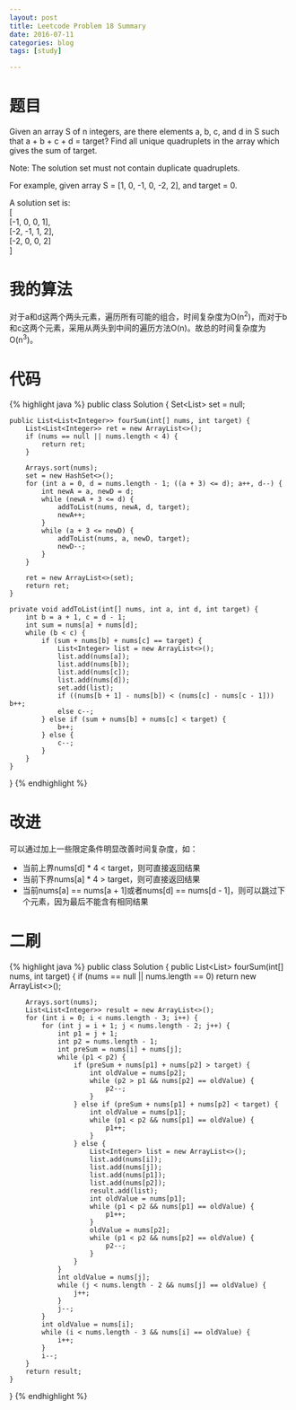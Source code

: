 ```yaml
---
layout: post
title: Leetcode Problem 18 Summary
date: 2016-07-11
categories: blog
tags: [study]

---
```


# 题目

Given an array S of n integers, are there elements a, b, c, and d in S such that a + b + c + d = target? Find all unique quadruplets in the array which gives the sum of target.

Note: The solution set must not contain duplicate quadruplets.

For example, given array S = [1, 0, -1, 0, -2, 2], and target = 0.

A solution set is:  
[  
  [-1,  0, 0, 1],  
  [-2, -1, 1, 2],  
  [-2,  0, 0, 2]  
]

# 我的算法

对于a和d这两个两头元素，遍历所有可能的组合，时间复杂度为O(n<sup>2</sup>)，而对于b和c这两个元素，采用从两头到中间的遍历方法O(n)。故总的时间复杂度为O(n<sup>3</sup>)。

# 代码

{% highlight java %}
public class Solution {
    Set<List<Integer>> set = null;
    
    public List<List<Integer>> fourSum(int[] nums, int target) {
        List<List<Integer>> ret = new ArrayList<>();
        if (nums == null || nums.length < 4) {
            return ret;
        }
        
        Arrays.sort(nums);
        set = new HashSet<>();
        for (int a = 0, d = nums.length - 1; ((a + 3) <= d); a++, d--) {
            int newA = a, newD = d;
            while (newA + 3 <= d) {
                addToList(nums, newA, d, target);
                newA++;
            }
            while (a + 3 <= newD) {
                addToList(nums, a, newD, target);
                newD--;
            }
        }
        
        ret = new ArrayList<>(set);
        return ret;
    }
    
    private void addToList(int[] nums, int a, int d, int target) {
        int b = a + 1, c = d - 1;
        int sum = nums[a] + nums[d];
        while (b < c) {
            if (sum + nums[b] + nums[c] == target) {
                List<Integer> list = new ArrayList<>();
                list.add(nums[a]);
                list.add(nums[b]);
                list.add(nums[c]);
                list.add(nums[d]);
                set.add(list);
                if ((nums[b + 1] - nums[b]) < (nums[c] - nums[c - 1])) b++;
                else c--;
            } else if (sum + nums[b] + nums[c] < target) {
                b++;
            } else {
                c--;
            }
        }
    }
}
{% endhighlight %}

# 改进

可以通过加上一些限定条件明显改善时间复杂度，如：

* 当前上界nums[d] * 4 < target，则可直接返回结果
* 当前下界nums[a] * 4 > target，则可直接返回结果
* 当前nums[a] == nums[a + 1]或者nums[d] == nums[d - 1]，则可以跳过下个元素，因为最后不能含有相同结果

# 二刷

{% highlight java %}
public class Solution {
    public List<List<Integer>> fourSum(int[] nums, int target) {
        if (nums == null || nums.length == 0) return new ArrayList<>();
        
        Arrays.sort(nums);
        List<List<Integer>> result = new ArrayList<>();
        for (int i = 0; i < nums.length - 3; i++) {
            for (int j = i + 1; j < nums.length - 2; j++) {
                int p1 = j + 1;
                int p2 = nums.length - 1;
                int preSum = nums[i] + nums[j];
                while (p1 < p2) {
                    if (preSum + nums[p1] + nums[p2] > target) {
                        int oldValue = nums[p2];
                        while (p2 > p1 && nums[p2] == oldValue) {
                            p2--;
                        }
                    } else if (preSum + nums[p1] + nums[p2] < target) {
                        int oldValue = nums[p1];
                        while (p1 < p2 && nums[p1] == oldValue) {
                            p1++;
                        }
                    } else {
                        List<Integer> list = new ArrayList<>();
                        list.add(nums[i]);
                        list.add(nums[j]);
                        list.add(nums[p1]);
                        list.add(nums[p2]);
                        result.add(list);
                        int oldValue = nums[p1];
                        while (p1 < p2 && nums[p1] == oldValue) {
                            p1++;
                        }
                        oldValue = nums[p2];
                        while (p1 < p2 && nums[p2] == oldValue) {
                            p2--;
                        }
                    }
                }
                int oldValue = nums[j];
                while (j < nums.length - 2 && nums[j] == oldValue) {
                    j++;
                }
                j--;
            }
            int oldValue = nums[i];
            while (i < nums.length - 3 && nums[i] == oldValue) {
                i++;
            }
            i--;
        }
        return result;
    }
}
{% endhighlight %}